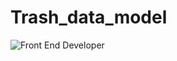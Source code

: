 # Trash_data_model




![Front End Developer](https://kudosgan.github.io/La_vie_Canadianne/image/Flags/country_bio.GIF)
